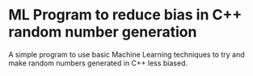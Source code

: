 # ML Program to reduce bias in C++ random number generation
A simple program to use basic Machine Learning techniques to try and make random numbers generated in C++ less biased.


